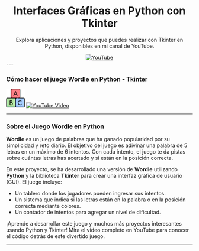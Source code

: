 <div align="center">

# Interfaces Gráficas en Python con Tkinter  
Explora aplicaciones y proyectos que puedes realizar con Tkinter en Python, disponibles en mi canal de YouTube.

<a href="https://www.youtube.com/c/MagnoEfren" target="_blank">
  <img src="https://img.shields.io/badge/YouTube-FF0000?style=for-the-badge&logo=youtube&logoColor=white" alt="YouTube" />
</a>
</div>
---

### Cómo hacer el juego Wordle en Python - Tkinter

<img src="https://github.com/MagnoEfren/juego-wordle-con-python/blob/main/Juego%20Wordle/logo.png" width="10%" alt="Juego Wordle" />  

<a href="https://youtu.be/yZX4xGwTgvM?si=RtSJztQlsPlo9ter" target="_blank">
  <img src="https://img.shields.io/badge/YouTube-F10CDD?style=for-the-badge&logo=youtube&logoColor=black" alt="YouTube Video" />
</a>

---

### Sobre el Juego Wordle en Python

**Wordle** es un juego de palabras que ha ganado popularidad por su simplicidad y reto diario. El objetivo del juego es adivinar una palabra de 5 letras en un máximo de 6 intentos. Con cada intento, el juego te da pistas sobre cuántas letras has acertado y si están en la posición correcta.

En este proyecto, se ha desarrollado una versión de **Wordle** utilizando **Python** y la biblioteca **Tkinter** para crear una interfaz gráfica de usuario (GUI). El juego incluye:

- Un tablero donde los jugadores pueden ingresar sus intentos.
- Un sistema que indica si las letras están en la palabra o en la posición correcta mediante colores.
- Un contador de intentos para agregar un nivel de dificultad.

¡Aprende a desarrollar este juego y muchos más proyectos interesantes usando Python y Tkinter! Mira el video completo en YouTube para conocer el código detrás de este divertido juego.

---


